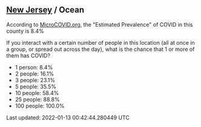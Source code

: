 
## [New Jersey](/united-states/new-jersey) / Ocean

According to [MicroCOVID.org](http://microcovid.org),
the "Estimated Prevalence" of COVID in this county is 8.4%

If you interact with a certain number of people in this location
(all at once in a group, or spread out across the day), what is the chance that
1 or more of them has COVID?

- 1 person: 8.4%
- 2 people: 16.1%
- 3 people: 23.1%
- 5 people: 35.5%
- 10 people: 58.4%
- 25 people: 88.8%
- 100 people: 100.0%

Last updated: 2022-01-13 00:42:44.280449 UTC
